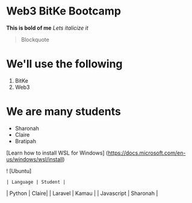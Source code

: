 # Web3 BitKe Bootcamp

**This is bold of me**
*Lets italicize it*

> Blockquote

# We'll use the following 
1. BitKe
2. Web3

# We are many students
- Sharonah
- Claire
- Bratipah

[Learn how to install WSL for Windows] (https://docs.microsoft.com/en-us/windows/wsl/install)

! [Ubuntu] 


	| Language | Student |
| Python | Claire|
| Laravel | Kamau  |
| Javascript | Sharonah |
